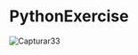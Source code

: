 # PythonExercise
![Capturar33](https://github.com/FelipeBugarin/PythonExercise/assets/94553866/8ba9bd38-e4d1-4ec2-986f-5e59efd9f434)
